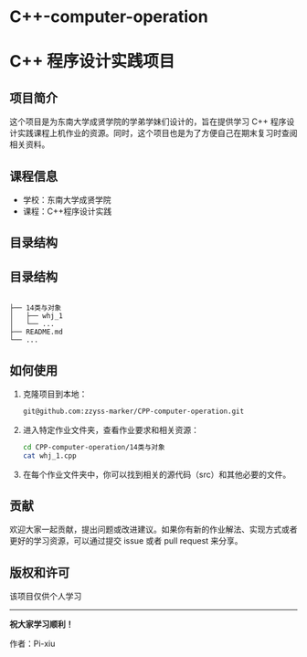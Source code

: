 # C++-computer-operation


# C++ 程序设计实践项目

## 项目简介
这个项目是为东南大学成贤学院的学弟学妹们设计的，旨在提供学习 C++ 程序设计实践课程上机作业的资源。同时，这个项目也是为了方便自己在期末复习时查阅相关资料。

## 课程信息
- 学校：东南大学成贤学院
- 课程：C++程序设计实践

## 目录结构
## 目录结构
```CPP-computer-operation

├── 14类与对象
│   ├── whj_1
│   └── ...
├── README.md
└── ...
```

## 如何使用
1. 克隆项目到本地：
    ```bash
    git@github.com:zzyss-marker/CPP-computer-operation.git
    ```

2. 进入特定作业文件夹，查看作业要求和相关资源：
    ```bash
    cd CPP-computer-operation/14类与对象
    cat whj_1.cpp
    ```

3. 在每个作业文件夹中，你可以找到相关的源代码（src）和其他必要的文件。

## 贡献
欢迎大家一起贡献，提出问题或改进建议。如果你有新的作业解法、实现方式或者更好的学习资源，可以通过提交 issue 或者 pull request 来分享。

## 版权和许可
该项目仅供个人学习

---
**祝大家学习顺利！**

作者：Pi-xiu
